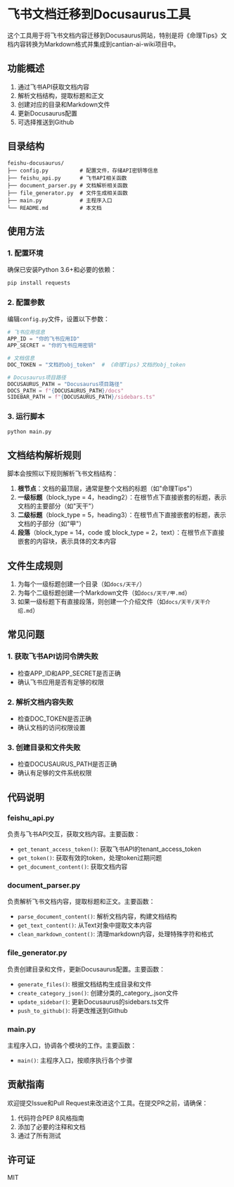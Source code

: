 # 飞书文档迁移到Docusaurus工具

这个工具用于将飞书文档内容迁移到Docusaurus网站，特别是将《命理Tips》文档内容转换为Markdown格式并集成到cantian-ai-wiki项目中。

## 功能概述

1. 通过飞书API获取文档内容
2. 解析文档结构，提取标题和正文
3. 创建对应的目录和Markdown文件
4. 更新Docusaurus配置
5. 可选择推送到Github

## 目录结构

```
feishu-docusaurus/
├── config.py          # 配置文件，存储API密钥等信息
├── feishu_api.py      # 飞书API相关函数
├── document_parser.py # 文档解析相关函数
├── file_generator.py  # 文件生成相关函数
├── main.py            # 主程序入口
└── README.md          # 本文档
```

## 使用方法

### 1. 配置环境

确保已安装Python 3.6+和必要的依赖：

```bash
pip install requests
```

### 2. 配置参数

编辑`config.py`文件，设置以下参数：

```python
# 飞书应用信息
APP_ID = "你的飞书应用ID"
APP_SECRET = "你的飞书应用密钥"

# 文档信息
DOC_TOKEN = "文档的obj_token"  # 《命理Tips》文档的obj_token

# Docusaurus项目路径
DOCUSAURUS_PATH = "Docusaurus项目路径"
DOCS_PATH = f"{DOCUSAURUS_PATH}/docs"
SIDEBAR_PATH = f"{DOCUSAURUS_PATH}/sidebars.ts"
```

### 3. 运行脚本

```bash
python main.py
```

## 文档结构解析规则

脚本会按照以下规则解析飞书文档结构：

1. **根节点**：文档的最顶层，通常是整个文档的标题（如"命理Tips"）
2. **一级标题**（block_type = 4，heading2）：在根节点下直接嵌套的标题，表示文档的主要部分（如"天干"）
3. **二级标题**（block_type = 5，heading3）：在根节点下直接嵌套的标题，表示文档的子部分（如"甲"）
4. **段落**（block_type = 14，code 或 block_type = 2，text）：在根节点下直接嵌套的内容块，表示具体的文本内容

## 文件生成规则

1. 为每个一级标题创建一个目录（如`docs/天干/`）
2. 为每个二级标题创建一个Markdown文件（如`docs/天干/甲.md`）
3. 如果一级标题下有直接段落，则创建一个介绍文件（如`docs/天干/天干介绍.md`）

## 常见问题

### 1. 获取飞书API访问令牌失败

- 检查APP_ID和APP_SECRET是否正确
- 确认飞书应用是否有足够的权限

### 2. 解析文档内容失败

- 检查DOC_TOKEN是否正确
- 确认文档的访问权限设置

### 3. 创建目录和文件失败

- 检查DOCUSAURUS_PATH是否正确
- 确认有足够的文件系统权限

## 代码说明

### feishu_api.py

负责与飞书API交互，获取文档内容。主要函数：

- `get_tenant_access_token()`: 获取飞书API的tenant_access_token
- `get_token()`: 获取有效的token，处理token过期问题
- `get_document_content()`: 获取文档内容

### document_parser.py

负责解析飞书文档内容，提取标题和正文。主要函数：

- `parse_document_content()`: 解析文档内容，构建文档结构
- `get_text_content()`: 从Text对象中提取文本内容
- `clean_markdown_content()`: 清理markdown内容，处理特殊字符和格式

### file_generator.py

负责创建目录和文件，更新Docusaurus配置。主要函数：

- `generate_files()`: 根据文档结构生成目录和文件
- `create_category_json()`: 创建分类的_category_.json文件
- `update_sidebar()`: 更新Docusaurus的sidebars.ts文件
- `push_to_github()`: 将更改推送到Github

### main.py

主程序入口，协调各个模块的工作。主要函数：

- `main()`: 主程序入口，按顺序执行各个步骤

## 贡献指南

欢迎提交Issue和Pull Request来改进这个工具。在提交PR之前，请确保：

1. 代码符合PEP 8风格指南
2. 添加了必要的注释和文档
3. 通过了所有测试

## 许可证

MIT
